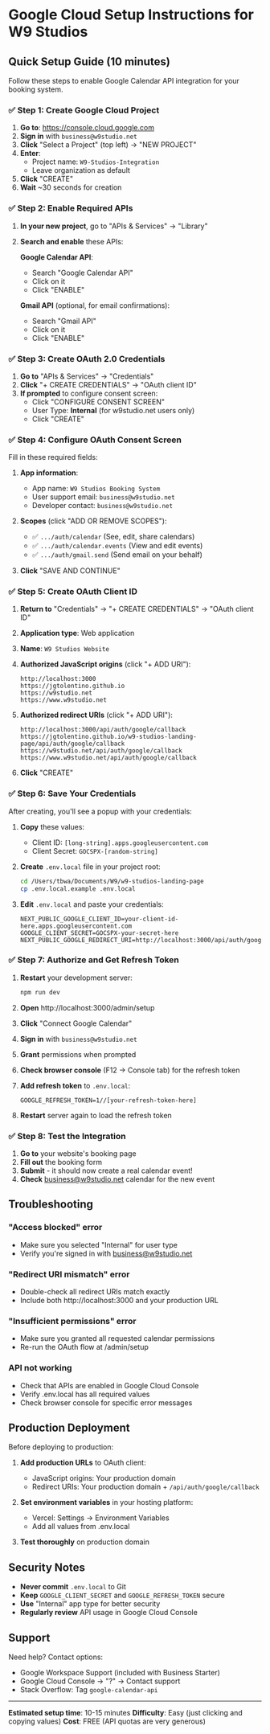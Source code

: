 # Google Cloud Setup Instructions for W9 Studios

## Quick Setup Guide (10 minutes)

Follow these steps to enable Google Calendar API integration for your booking system.

### ✅ Step 1: Create Google Cloud Project

1. **Go to**: https://console.cloud.google.com
2. **Sign in** with `business@w9studio.net`
3. **Click** "Select a Project" (top left) → "NEW PROJECT"
4. **Enter**:
   - Project name: `W9-Studios-Integration`
   - Leave organization as default
5. **Click** "CREATE"
6. **Wait** ~30 seconds for creation

### ✅ Step 2: Enable Required APIs

1. **In your new project**, go to "APIs & Services" → "Library"
2. **Search and enable** these APIs:

   **Google Calendar API**:
   - Search "Google Calendar API"
   - Click on it
   - Click "ENABLE"

   **Gmail API** (optional, for email confirmations):
   - Search "Gmail API"
   - Click on it
   - Click "ENABLE"

### ✅ Step 3: Create OAuth 2.0 Credentials

1. **Go to** "APIs & Services" → "Credentials"
2. **Click** "+ CREATE CREDENTIALS" → "OAuth client ID"
3. **If prompted** to configure consent screen:
   - Click "CONFIGURE CONSENT SCREEN"
   - User Type: **Internal** (for w9studio.net users only)
   - Click "CREATE"

### ✅ Step 4: Configure OAuth Consent Screen

Fill in these required fields:

1. **App information**:
   - App name: `W9 Studios Booking System`
   - User support email: `business@w9studio.net`
   - Developer contact: `business@w9studio.net`

2. **Scopes** (click "ADD OR REMOVE SCOPES"):
   - ✅ `.../auth/calendar` (See, edit, share calendars)
   - ✅ `.../auth/calendar.events` (View and edit events)
   - ✅ `.../auth/gmail.send` (Send email on your behalf)

3. **Click** "SAVE AND CONTINUE"

### ✅ Step 5: Create OAuth Client ID

1. **Return to** "Credentials" → "+ CREATE CREDENTIALS" → "OAuth client ID"
2. **Application type**: Web application
3. **Name**: `W9 Studios Website`
4. **Authorized JavaScript origins** (click "+ ADD URI"):
   ```
   http://localhost:3000
   https://jgtolentino.github.io
   https://w9studio.net
   https://www.w9studio.net
   ```

5. **Authorized redirect URIs** (click "+ ADD URI"):
   ```
   http://localhost:3000/api/auth/google/callback
   https://jgtolentino.github.io/w9-studios-landing-page/api/auth/google/callback
   https://w9studio.net/api/auth/google/callback
   https://www.w9studio.net/api/auth/google/callback
   ```

6. **Click** "CREATE"

### ✅ Step 6: Save Your Credentials

After creating, you'll see a popup with your credentials:

1. **Copy** these values:
   - Client ID: `[long-string].apps.googleusercontent.com`
   - Client Secret: `GOCSPX-[random-string]`

2. **Create** `.env.local` file in your project root:
   ```bash
   cd /Users/tbwa/Documents/W9/w9-studios-landing-page
   cp .env.local.example .env.local
   ```

3. **Edit** `.env.local` and paste your credentials:
   ```env
   NEXT_PUBLIC_GOOGLE_CLIENT_ID=your-client-id-here.apps.googleusercontent.com
   GOOGLE_CLIENT_SECRET=GOCSPX-your-secret-here
   NEXT_PUBLIC_GOOGLE_REDIRECT_URI=http://localhost:3000/api/auth/google/callback
   ```

### ✅ Step 7: Authorize and Get Refresh Token

1. **Restart** your development server:
   ```bash
   npm run dev
   ```

2. **Open** http://localhost:3000/admin/setup

3. **Click** "Connect Google Calendar"

4. **Sign in** with `business@w9studio.net`

5. **Grant** permissions when prompted

6. **Check browser console** (F12 → Console tab) for the refresh token

7. **Add refresh token** to `.env.local`:
   ```env
   GOOGLE_REFRESH_TOKEN=1//[your-refresh-token-here]
   ```

8. **Restart** server again to load the refresh token

### ✅ Step 8: Test the Integration

1. **Go to** your website's booking page
2. **Fill out** the booking form
3. **Submit** - it should now create a real calendar event!
4. **Check** business@w9studio.net calendar for the new event

## Troubleshooting

### "Access blocked" error
- Make sure you selected "Internal" for user type
- Verify you're signed in with business@w9studio.net

### "Redirect URI mismatch" error
- Double-check all redirect URIs match exactly
- Include both http://localhost:3000 and your production URL

### "Insufficient permissions" error
- Make sure you granted all requested calendar permissions
- Re-run the OAuth flow at /admin/setup

### API not working
- Check that APIs are enabled in Google Cloud Console
- Verify .env.local has all required values
- Check browser console for specific error messages

## Production Deployment

Before deploying to production:

1. **Add production URLs** to OAuth client:
   - JavaScript origins: Your production domain
   - Redirect URIs: Your production domain + `/api/auth/google/callback`

2. **Set environment variables** in your hosting platform:
   - Vercel: Settings → Environment Variables
   - Add all values from .env.local

3. **Test thoroughly** on production domain

## Security Notes

- **Never commit** `.env.local` to Git
- **Keep** `GOOGLE_CLIENT_SECRET` and `GOOGLE_REFRESH_TOKEN` secure
- **Use** "Internal" app type for better security
- **Regularly review** API usage in Google Cloud Console

## Support

Need help? Contact options:
- Google Workspace Support (included with Business Starter)
- Google Cloud Console → "?" → Contact support
- Stack Overflow: Tag `google-calendar-api`

---

**Estimated setup time**: 10-15 minutes
**Difficulty**: Easy (just clicking and copying values)
**Cost**: FREE (API quotas are very generous)